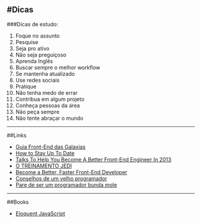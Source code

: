 #Dicas
---
###Dicas de estudo:

1. Foque no assunto
2. Pesquise
3. Seja pro ativo
4. Não seja preguiçoso
5. Aprenda Inglês
6. Buscar sempre o melhor workflow
7. Se mantenha atualizado
8. Use redes sociais
9. Pratique
10. Não tenha medo de errar
11. Contribua em algum projeto
12. Conheça pessoas da área 
13. Não peça sempre
14. Não tente abraçar o mundo

---
##Links

* [Guia Front-End das Galaxias](http://pt.slideshare.net/davidsonfellipe/guia-do-front-end-das-galaxias)
* [How to Stay Up To Date](https://speakerdeck.com/chriscoyier/how-to-stay-up-to-date-on-web-technology) 
* [Talks To Help You Become A Better Front-End Engineer In 2013](http://www.smashingmagazine.com/2012/12/22/talks-to-help-you-become-a-better-front-end-engineer-in-2013/)
* [O TREINAMENTO JEDI](http://www.vitorbritto.com.br/blog/the-book-is-on-the-table/)
* [Become a Better, Faster Front-End Developer](http://webdesign.tutsplus.com/articles/become-a-better-faster-front-end-developer--webdesign-12695)  
* [Conselhos de um velho programador](https://medium.com/@davitferreira/conselhos-de-um-velho-programador-antissocial-e-ranzinza-3b32f7ba4561)
* [Pare de ser um programador bunda mole](https://speakerdeck.com/tupy/pare-de-ser-um-programador-bunda-mole)

---
##Books
* [Eloquent JavaScript](http://eloquentjavascript.net/)
